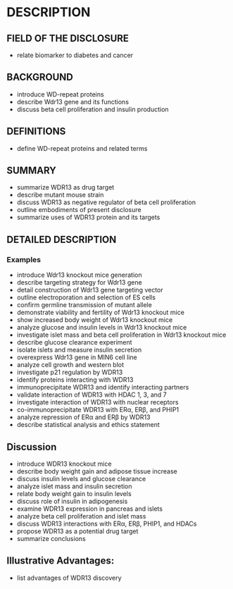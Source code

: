 # DESCRIPTION

## FIELD OF THE DISCLOSURE

- relate biomarker to diabetes and cancer

## BACKGROUND

- introduce WD-repeat proteins
- describe Wdr13 gene and its functions
- discuss beta cell proliferation and insulin production

## DEFINITIONS

- define WD-repeat proteins and related terms

## SUMMARY

- summarize WDR13 as drug target
- describe mutant mouse strain
- discuss WDR13 as negative regulator of beta cell proliferation
- outline embodiments of present disclosure
- summarize uses of WDR13 protein and its targets

## DETAILED DESCRIPTION

### Examples

- introduce Wdr13 knockout mice generation
- describe targeting strategy for Wdr13 gene
- detail construction of Wdr13 gene targeting vector
- outline electroporation and selection of ES cells
- confirm germline transmission of mutant allele
- demonstrate viability and fertility of Wdr13 knockout mice
- show increased body weight of Wdr13 knockout mice
- analyze glucose and insulin levels in Wdr13 knockout mice
- investigate islet mass and beta cell proliferation in Wdr13 knockout mice
- describe glucose clearance experiment
- isolate islets and measure insulin secretion
- overexpress Wdr13 gene in MIN6 cell line
- analyze cell growth and western blot
- investigate p21 regulation by WDR13
- identify proteins interacting with WDR13
- immunoprecipitate WDR13 and identify interacting partners
- validate interaction of WDR13 with HDAC 1, 3, and 7
- investigate interaction of WDR13 with nuclear receptors
- co-immunoprecipitate WDR13 with ERα, ERβ, and PHIP1
- analyze repression of ERα and ERβ by WDR13
- describe statistical analysis and ethics statement

## Discussion

- introduce WDR13 knockout mice
- describe body weight gain and adipose tissue increase
- discuss insulin levels and glucose clearance
- analyze islet mass and insulin secretion
- relate body weight gain to insulin levels
- discuss role of insulin in adipogenesis
- examine WDR13 expression in pancreas and islets
- analyze beta cell proliferation and islet mass
- discuss WDR13 interactions with ERα, ERβ, PHIP1, and HDACs
- propose WDR13 as a potential drug target
- summarize conclusions

## Illustrative Advantages:

- list advantages of WDR13 discovery

